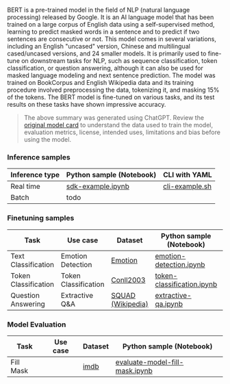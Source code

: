 BERT is a pre-trained model in the field of NLP (natural language processing) released by Google. It is an AI language model that has been trained on a large corpus of English data using a self-supervised method, learning to predict masked words in a sentence and to predict if two sentences are consecutive or not. This model comes in several variations, including an English "uncased" version, Chinese and multilingual cased/uncased versions, and 24 smaller models. It is primarily used to fine-tune on downstream tasks for NLP, such as sequence classification, token classification, or question answering, although it can also be used for masked language modeling and next sentence prediction. The model was trained on BookCorpus and English Wikipedia data and its training procedure involved preprocessing the data, tokenizing it, and masking 15% of the tokens. The BERT model is fine-tuned on various tasks, and its test results on these tasks have shown impressive accuracy. 

> The above summary was generated using ChatGPT. Review the [original model card](https://huggingface.co/bert-base-uncased) to understand the data used to train the model, evaluation metrics, license, intended uses, limitations and bias before using the model.

### Inference samples

Inference type|Python sample (Notebook)|CLI with YAML
|--|--|--|
Real time|[sdk-example.ipynb](https://aka.ms/azureml-infer-sdk)|[cli-example.sh](https://aka.ms/azureml-infer-cli)
Batch | todo


### Finetuning samples

Task|Use case|Dataset|Python sample (Notebook)|CLI with YAML
|---|--|--|--|--|
Text Classification|Emotion Detection|[Emotion](https://huggingface.co/datasets/dair-ai/emotion)|[emotion-detection.ipynb](https://aka.ms/azureml-ft-sdk-emotion-detection)|[emotion-detection.sh](https://aka.ms/azureml-ft-cli-emotion-detection)
Token Classification|Token Classification|[Conll2003](https://huggingface.co/datasets/conll2003)|[token-classification.ipynb](https://aka.ms/azureml-ft-sdk-token-classification)|[token-classification.sh](https://aka.ms/azureml-ft-cli-token-classification)
Question Answering|Extractive Q&A|[SQUAD (Wikipedia)](https://huggingface.co/datasets/squad)|[extractive-qa.ipynb](https://aka.ms/azureml-ft-sdk-extractive-qa)|[extractive-qa.sh](https://aka.ms/azureml-ft-cli-extractive-qa)


### Model Evaluation

|Task|Use case|Dataset|Python sample (Notebook)|
|---|--|--|--|
|Fill Mask||[imdb](https://huggingface.co/datasets/imdb)|[evaluate-model-fill-mask.ipynb](https://aka.ms/azureml-eval-sdk-fill-mask/)|
